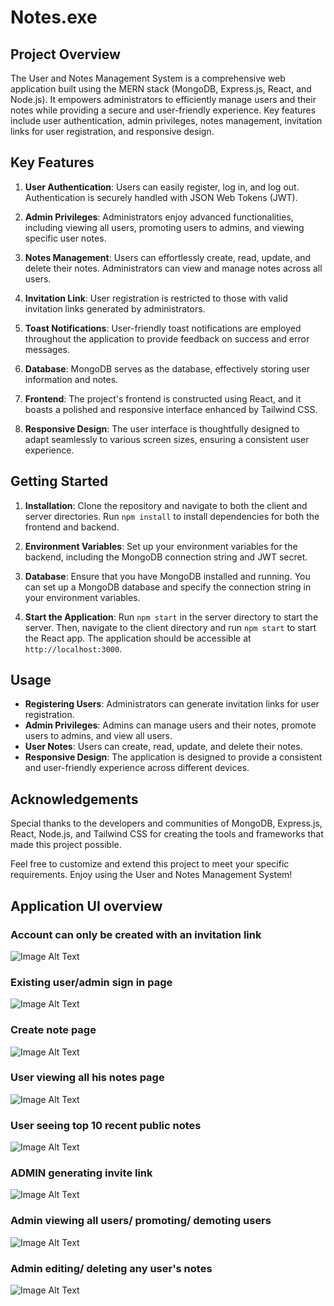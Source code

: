 # Notes.exe

## Project Overview
The User and Notes Management System is a comprehensive web application built using the MERN stack (MongoDB, Express.js, React, and Node.js). It empowers administrators to efficiently manage users and their notes while providing a secure and user-friendly experience. Key features include user authentication, admin privileges, notes management, invitation links for user registration, and responsive design. 

## Key Features
1. **User Authentication**: Users can easily register, log in, and log out. Authentication is securely handled with JSON Web Tokens (JWT).

2. **Admin Privileges**: Administrators enjoy advanced functionalities, including viewing all users, promoting users to admins, and viewing specific user notes.

3. **Notes Management**: Users can effortlessly create, read, update, and delete their notes. Administrators can view and manage notes across all users.

4. **Invitation Link**: User registration is restricted to those with valid invitation links generated by administrators.

5. **Toast Notifications**: User-friendly toast notifications are employed throughout the application to provide feedback on success and error messages.

6. **Database**: MongoDB serves as the database, effectively storing user information and notes.

7. **Frontend**: The project's frontend is constructed using React, and it boasts a polished and responsive interface enhanced by Tailwind CSS.

8. **Responsive Design**: The user interface is thoughtfully designed to adapt seamlessly to various screen sizes, ensuring a consistent user experience.

## Getting Started
1. **Installation**: Clone the repository and navigate to both the client and server directories. Run `npm install` to install dependencies for both the frontend and backend.

2. **Environment Variables**: Set up your environment variables for the backend, including the MongoDB connection string and JWT secret.

3. **Database**: Ensure that you have MongoDB installed and running. You can set up a MongoDB database and specify the connection string in your environment variables.

4. **Start the Application**: Run `npm start` in the server directory to start the server. Then, navigate to the client directory and run `npm start` to start the React app. The application should be accessible at `http://localhost:3000`.

## Usage
- **Registering Users**: Administrators can generate invitation links for user registration.
- **Admin Privileges**: Admins can manage users and their notes, promote users to admins, and view all users.
- **User Notes**: Users can create, read, update, and delete their notes.
- **Responsive Design**: The application is designed to provide a consistent and user-friendly experience across different devices.


## Acknowledgements
Special thanks to the developers and communities of MongoDB, Express.js, React, Node.js, and Tailwind CSS for creating the tools and frameworks that made this project possible.

Feel free to customize and extend this project to meet your specific requirements. Enjoy using the User and Notes Management System!

## Application UI overview
### Account can only be created with an invitation link
![Image Alt Text](./images/Screenshot%20(2).png)

### Existing user/admin sign in page
![Image Alt Text](./images/Screenshot%20(3).png)

### Create note page
![Image Alt Text](./images/Screenshot%20(4).png)

### User viewing all his notes page
![Image Alt Text](./images/Screenshot%20(5).png)

### User seeing top 10 recent public notes
![Image Alt Text](./images/Screenshot%20(6).png)

### ADMIN generating invite link
![Image Alt Text](./images/Screenshot%20(7).png)

### Admin viewing all users/ promoting/ demoting users
![Image Alt Text](./images/Screenshot%20(8).png)

### Admin editing/ deleting any user's notes
![Image Alt Text](./images/Screenshot%20(9).png)

